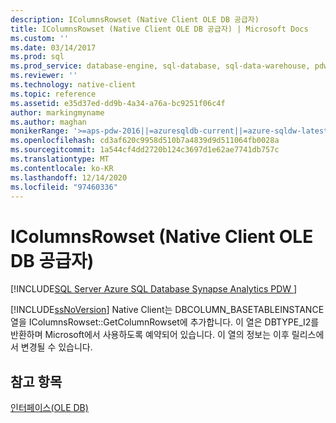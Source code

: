 ```yaml
---
description: IColumnsRowset (Native Client OLE DB 공급자)
title: IColumnsRowset (Native Client OLE DB 공급자) | Microsoft Docs
ms.custom: ''
ms.date: 03/14/2017
ms.prod: sql
ms.prod_service: database-engine, sql-database, sql-data-warehouse, pdw
ms.reviewer: ''
ms.technology: native-client
ms.topic: reference
ms.assetid: e35d37ed-dd9b-4a34-a76a-bc9251f06c4f
author: markingmyname
ms.author: maghan
monikerRange: '>=aps-pdw-2016||=azuresqldb-current||=azure-sqldw-latest||>=sql-server-2016||>=sql-server-linux-2017||=azuresqldb-mi-current'
ms.openlocfilehash: cd3af620c9958d510b7a4839d9d511064fb0028a
ms.sourcegitcommit: 1a544cf4dd2720b124c3697d1e62ae7741db757c
ms.translationtype: MT
ms.contentlocale: ko-KR
ms.lasthandoff: 12/14/2020
ms.locfileid: "97460336"
---
```

# <a name="icolumnsrowset-native-client-ole-db-provider"></a>IColumnsRowset (Native Client OLE DB 공급자)
[!INCLUDE[SQL Server Azure SQL Database Synapse Analytics PDW ](../../includes/applies-to-version/sql-asdb-asdbmi-asa-pdw.md)]

  [!INCLUDE[ssNoVersion](../../includes/ssnoversion-md.md)] Native Client는 DBCOLUMN_BASETABLEINSTANCE 열을 IColumnsRowset::GetColumnRowset에 추가합니다. 이 열은 DBTYPE_I2를 반환하며 Microsoft에서 사용하도록 예약되어 있습니다. 이 열의 정보는 이후 릴리스에서 변경될 수 있습니다.  
  
## <a name="see-also"></a>참고 항목  
 [인터페이스&#40;OLE DB&#41;](./sql-server-native-client-ole-db-interfaces.md)  
  
